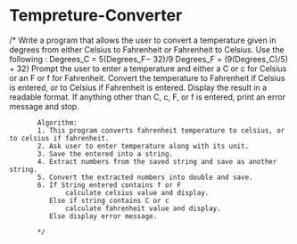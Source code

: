 # Tempreture-Converter
/* Write a program that allows the user to convert a temperature given in degrees from either Celsius to Fahrenheit or Fahrenheit to Celsius.
           Use the following :
           Degrees_C = 5(Degrees_F− 32)/9
           Degrees_F = (9(Degrees_C)/5) + 32)
           Prompt the user to enter a temperature and either a C or c for Celsius or an F or f for Fahrenheit.
           Convert the temperature to Fahrenheit if  Celsius is entered, or to Celsius if Fahrenheit is entered.
           Display the result in a readable format.
           If anything other than C, c, F, or f is entered, print an error message and stop.

           Algorithm:
           1. This program converts fahrenheit temperature to celsius, or to celsius if fahrenheit.
           2. Ask user to enter temperature along with its unit.
           3. Save the entered into a string.
           4. Extract numbers from the saved string and save as another string.
           5. Convert the extracted numbers into double and save.
           6. If String entered contains f or F
                  calculate celsius value and display.
              Else if string contains C or c
                  calculate fahrenheit value and display.
              Else display error message.

           */

